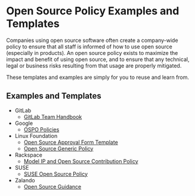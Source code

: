 # Open Source Policy Examples and Templates

Companies using open source software often create a company-wide policy to ensure that all staff is informed of how to use open source (especially in products). An open source policy exists to maximize the impact and benefit of using open source, and to ensure that any technical, legal or business risks resulting from that usage are properly mitigated.

These templates and examples are simply for you to reuse and learn from.

## Examples and Templates

* GitLab
  * [GitLab Team Handbook](https://about.gitlab.com/handbook/)
* Google
  * [OSPO Policies](https://opensource.google.com/docs/)
* Linux Foundation
  * [Open Source Approval Form Template](https://github.com/todogroup/policies/blob/master/linuxfoundation/lf_compliance_approval.pdf)
  * [Open Source Generic Policy](https://github.com/todogroup/policies/blob/master/linuxfoundation/lf_compliance_generic_policy.pdf)
* Rackspace
  * [Model IP and Open Source Contribution Policy](https://github.com/todogroup/policies/tree/master/rackspace)
* SUSE
  * [SUSE Open Source Policy](https://opensource.suse.com/suse-open-source-policy)
* Zalando
  * [Open Source Guidance](https://github.com/zalando/zalando-howto-open-source)
